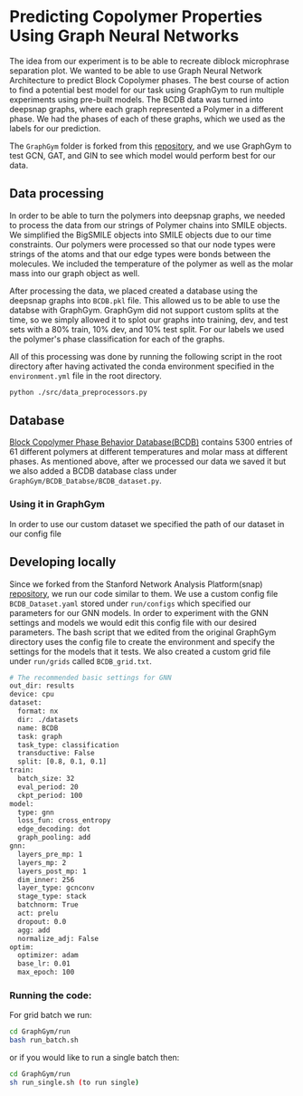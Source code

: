 # Predicting Copolymer Properties Using Graph Neural Networks

The idea from our experiment is to be able to recreate diblock microphrase separation plot. We wanted to be able to use Graph Neural Network Architecture to predict Block Copolymer phases. The best course of action to find a potential best model for our task using GraphGym to run multiple experiments using pre-built models. The BCDB data was turned into deepsnap graphs, where each graph represented a Polymer in a different phase. We had the phases of each of these graphs, which we used as the labels for our prediction. 

The `GraphGym` folder is forked from this [repository](https://github.com/snap-stanford/GraphGym/blob/master/README.md), and we use GraphGym to test GCN, GAT, and GIN to see which model would perform best for our data. 

## Data processing

In order to be able to turn the polymers into deepsnap graphs, we needed to process the data from our strings of Polymer chains into SMILE objects. We simplified the BigSMILE objects into SMILE objects due to our time constraints. Our polymers were processed so that our node types were strings of the atoms and that our edge types were bonds between the molecules. We included the temperature of the polymer as well as the molar mass into our graph object as well. 

After processing the data, we placed created a database using the deepsnap graphs into `BCDB.pkl` file. This allowed us to be able to use the databse with GraphGym. GraphGym did not support custom splits at the time, so we simply allowed it to splot our graphs into training, dev, and test sets with a 80% train, 10% dev, and 10% test split. For our labels we used the polymer's phase classification for each of the graphs.

All of this processing was done by running the following script in the root directory after having activated the conda environment specified in the `environment.yml` file in the root directory.

```bash
python ./src/data_preprocessors.py
```

## Database

[Block Copolymer Phase Behavior Database(BCDB)](https://github.com/olsenlabmit/BCDB) contains 5300 entries of 61 different polymers at different temperatures and molar mass at different phases. As mentioned above, after we processed our data we saved it but we also added a BCDB database class under `GraphGym/BCDB_Databse/BCDB_dataset.py`.

### Using it in GraphGym

In order to use our custom dataset we specified the path of our dataset in our config file

## Developing locally

Since we forked from the Stanford Network Analysis Platform(snap) [repository](https://github.com/snap-stanford/GraphGym/blob/master/README.md), we run our code similar to them. We use a custom config file `BCDB_Dataset.yaml` stored under `run/configs` which specified our parameters for our GNN models. In order to experiment with the GNN settings and models we would edit this config file with our desired parameters. The bash script that we edited from the original GraphGym directory uses the config file to create the environment and specify the settings for the models that it tests. We also created a custom grid file under `run/grids` called `BCDB_grid.txt`. 

```bash
# The recommended basic settings for GNN
out_dir: results
device: cpu
dataset:
  format: nx
  dir: ./datasets
  name: BCDB
  task: graph
  task_type: classification
  transductive: False
  split: [0.8, 0.1, 0.1]
train:
  batch_size: 32
  eval_period: 20
  ckpt_period: 100
model:
  type: gnn
  loss_fun: cross_entropy
  edge_decoding: dot
  graph_pooling: add
gnn:
  layers_pre_mp: 1
  layers_mp: 2
  layers_post_mp: 1
  dim_inner: 256
  layer_type: gcnconv
  stage_type: stack
  batchnorm: True
  act: prelu
  dropout: 0.0
  agg: add
  normalize_adj: False
optim:
  optimizer: adam
  base_lr: 0.01
  max_epoch: 100
```

### Running the code: 

For grid batch we run:

```bash
cd GraphGym/run
bash run_batch.sh 
```

or if you would like to run a single batch then: 

```bash
cd GraphGym/run
sh run_single.sh (to run single)
```

